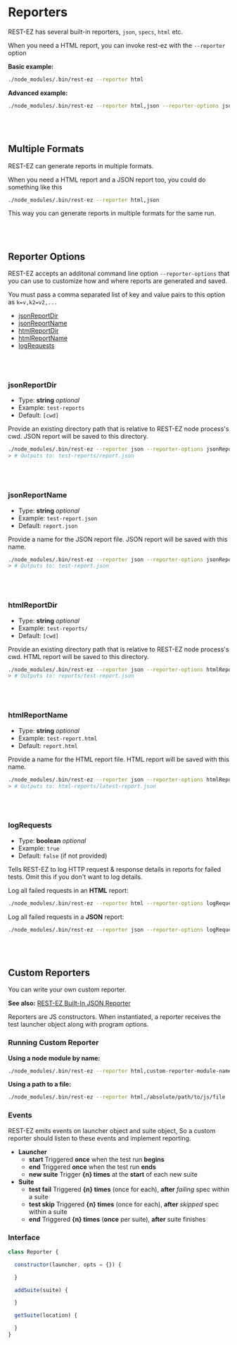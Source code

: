 # Reporters

REST-EZ has several built-in reporters, `json`, `specs`, `html` etc.

When you need a HTML report, you can invoke rest-ez with the `--reporter` option

**Basic example:**

```bash
./node_modules/.bin/rest-ez --reporter html
```

**Advanced example:**

```bash
./node_modules/.bin/rest-ez --reporter html,json --reporter-options jsonReportDir=reports,jsonReportName=json-report,htmlReportDir=reports,htmlReportName=html-report,logRequests
```

<br><br>

## Multiple Formats

REST-EZ can generate reports in multiple formats.

When you need a HTML report and a JSON report too, you could do something like this

```bash
./node_modules/.bin/rest-ez --reporter html,json
```

This way you can generate reports in multiple formats for the same run.

<br><br>

## Reporter Options

REST-EZ accepts an additonal command line option `--reporter-options` that you can use to customize how and where reports are generated and saved.

You must pass a comma separated list of key and value pairs to this option as `k=v,k2=v2,...`

- [jsonReportDir](#jsonReportDir)
- [jsonReportName](#jsonReportName)
- [htmlReportDir](#htmlReportDir)
- [htmlReportName](#htmlReportName)
- [logRequests](#logRequests)

<br><br>

### jsonReportDir

- Type: **string** _optional_
- Example: `test-reports`
- Default: `[cwd]`

Provide an existing directory path that is relative to REST-EZ node process's cwd. JSON report will be saved to this directory.

```bash
./node_modules/.bin/rest-ez --reporter json --reporter-options jsonReportDir=test-reports
> # Outputs to: test-reports/report.json
```

<br><br>

### jsonReportName

- Type: **string** _optional_
- Example: `test-report.json`
- Default: `report.json`

Provide a name for the JSON report file. JSON report will be saved with this name.

```bash
./node_modules/.bin/rest-ez --reporter json --reporter-options jsonReportName=test-report.json
> # Outputs to: test-report.json
```

<br><br>

### htmlReportDir

- Type: **string** _optional_
- Example: `test-reports/`
- Default: `[cwd]`

Provide an existing directory path that is relative to REST-EZ node process's cwd. HTML report will be saved to this directory.

```bash
./node_modules/.bin/rest-ez --reporter json --reporter-options htmlReportDir=reports,htmlReportName=test-report.json
> # Outputs to: reports/test-report.json
```

<br><br>

### htmlReportName

- Type: **string** _optional_
- Example: `test-report.html`
- Default: `report.html`

Provide a name for the HTML report file. HTML report will be saved with this name.

```bash
./node_modules/.bin/rest-ez --reporter json --reporter-options htmlReportDir=html-reports,htmlReportName=latest-report.json
> # Outputs to: html-reports/latest-report.json
```

<br><br>

### logRequests

- Type: **boolean** _optional_
- Example: `true`
- Default: `false` (if not provided)

Tells REST-EZ to log HTTP request & response details in reports for failed tests. Omit this if you don't want to log details.

Log all failed requests in an **HTML** report:

```bash
./node_modules/.bin/rest-ez --reporter html --reporter-options logRequests
```

Log all failed requests in a **JSON** report:

```bash
./node_modules/.bin/rest-ez --reporter json --reporter-options logRequests
```

<br><br>

## Custom Reporters

You can write your own custom reporter.

**See also:** [REST-EZ Built-In JSON Reporter](https://github.com/blossomfinance/rest-ez/blob/master/lib/reporters/json.js)

Reporters are JS constructors. When instantiated, a reporter receives the test launcher object along with program options.

### Running Custom Reporter

**Using a node module by name:**

```bash
./node_modules/.bin/rest-ez --reporter html,custom-reporter-module-name
```

**Using a path to a file:**

```bash
./node_modules/.bin/rest-ez --reporter html,/absolute/path/to/js/file
```


### Events

REST-EZ emits events on launcher object and suite object, So a custom reporter should listen to these events and implement  reporting.

- **Launcher**
  - **start** Triggered **once** when the test run **begins**
  - **end** Triggered **once** when the test run **ends**
  - **new suite** Trigger **{n} times** at the **start** of each new suite
- **Suite**
  - **test fail** Triggered **{n} times** (once for each), **after** _failing_ spec within a suite
  - **test skip** Triggered **{n} times** (once for each), **after** _skipped_ spec within a suite
  - **end** Triggered **{n} times** (**once** per suite), **after** suite finishes

### Interface

```javascript
class Reporter {

  constructor(launcher, opts = {}) {

  }

  addSuite(suite) {

  }

  getSuite(location) {

  }
}
```

<br><br>
